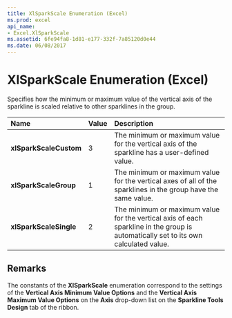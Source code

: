 ```yaml
---
title: XlSparkScale Enumeration (Excel)
ms.prod: excel
api_name:
- Excel.XlSparkScale
ms.assetid: 6fe94fa8-1d81-e177-332f-7a85120d0e44
ms.date: 06/08/2017
---
```



# XlSparkScale Enumeration (Excel)

Specifies how the minimum or maximum value of the vertical axis of the sparkline is scaled relative to other sparklines in the group.



|Name|Value|Description|
|:-----|:-----|:-----|
| **xlSparkScaleCustom**|3|The minimum or maximum value for the vertical axis of the sparkline has a user-defined value.|
| **xlSparkScaleGroup**|1|The minimum or maximum value for the vertical axes of all of the sparklines in the group have the same value.|
| **xlSparkScaleSingle**|2|The minimum or maximum value for the vertical axis of each sparkline in the group is automatically set to its own calculated value.|

## Remarks

The constants of the  **XlSparkScale** enumeration correspond to the settings of the **Vertical Axis Minimum Value Options** and the **Vertical Axis Maximum Value Options** on the **Axis** drop-down list on the **Sparkline Tools Design** tab of the ribbon.


